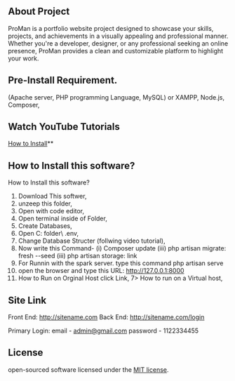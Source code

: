 ## About Project

ProMan is a portfolio website project designed to showcase your skills, projects, and achievements in a visually appealing and professional manner. Whether you're a developer, designer, or any professional seeking an online presence, ProMan provides a clean and customizable platform to highlight your work.

## Pre-Install Requirement.

(Apache server,  PHP programming Language, MySQL) or XAMPP, Node.js, Composer,

## Watch YouTube Tutorials
[How to Install](https://youtu.be/srql2k8Flb0)**

## How to Install this software?

How to Install this software?

1. Download This softwer,
2. unzeep this folder,
3. Open with code editor,
4. Open terminal inside of Folder,
4. Create Databases,
4. Open C: folder\ .env,
4. Change Database Structer (follwing video tutorial),
5. Now write this Command-
  (i)    Composer update
  (iii)  php artisan migrate: fresh --seed
  (iii)  php artisan storage: link
6. For Runnin with the spark server. type this command
  php artisan serve 
6. open the browser and type this URL:
  http://127.0.0.1:8000
7. How to Run on Orginal Host click Link,
7> How to run on a Virtual host,

## Site Link
Front End: http://sitename.com
Back End: http://sitename.com/login

Primary Login:
email - admin@gmail.com
password - 1122334455


## License

open-sourced software licensed under the [MIT license](https://opensource.org/licenses/MIT).
